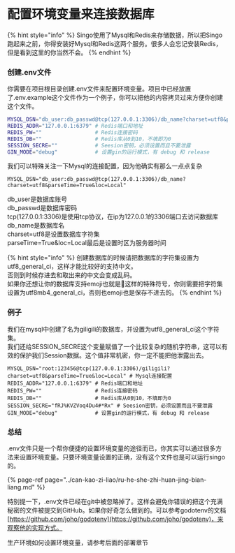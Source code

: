 # 配置环境变量来连接数据库

{% hint style="info" %}
Singo使用了Mysql和Redis来存储数据，所以把Singo跑起来之前，你得安装好Mysql和Redis这两个服务。很多人会忘记安装Redis，但是看到这里的你当然不会。
{% endhint %}

### 创建.env文件

你需要在项目根目录创建.env文件来配置环境变量。项目中已经放置了.env.example这个文件作为一个例子，你可以把他的内容拷贝过来方便你创建这个文件。

```bash
MYSQL_DSN="db_user:db_passwd@tcp(127.0.0.1:3306)/db_name?charset=utf8&parseTime=True&loc=Local" # Mysql连接配置
REDIS_ADDR="127.0.0.1:6379" # Redis端口和地址
REDIS_PW=""                 # Redis连接密码
REDIS_DB=""                 # Redis库从0到10，不填即为0
SESSION_SECRE=""            # Seesion密钥，必须设置而且不要泄露
GIN_MODE="debug"            # 设置gin的运行模式，有 debug 和 release
```

我们可以特殊关注一下Mysql的连接配置，因为他确实有那么一点点复杂

```text
MYSQL_DSN="db_user:db_passwd@tcp(127.0.0.1:3306)/db_name?charset=utf8&parseTime=True&loc=Local"
```

db\_user是数据库账号  
db\_passwd是数据库密码  
tcp\(127.0.0.1:3306\)是使用tcp协议，在ip为127.0.0.1的3306端口去访问数据库  
db\_name是数据库名  
charset=utf8是设置数据库字符集  
parseTime=True&loc=Local最后是设置时区为服务器时间

{% hint style="info" %}
创建数据库的时候请把数据库的字符集设置为utf8\_general\_ci，这样才能比较好的支持中文。  
否则到时候存进去和取出来的中文会变成乱码。  
如果你还想让你的数据库支持emoji也就是🎂这样的特殊符号，你则需要把字符集设置为utf8mb4\_general\_ci，否则也emoji也是保存不进去的。
{% endhint %}

### 例子

我们在mysql中创建了名为giligili的数据库，并设置为utf8\_general\_ci这个字符集。  
我们还给SESSION\_SECRE这个变量赋值了一个比较复杂的随机字符串，这可以有效的保护我们Session数据。这个值非常机密，你一定不能把他泄露出去。

```text
MYSQL_DSN="root:123456@tcp(127.0.0.1:3306)/giligili?charset=utf8&parseTime=True&loc=Local" # Mysql连接配置
REDIS_ADDR="127.0.0.1:6379" # Redis端口和地址
REDIS_PW=""                 # Redis连接密码
REDIS_DB=""                 # Redis库从0到10，不填即为0
SESSION_SECRE="fRJ%KVZVoq4Du4#*Rx" # Seesion密钥，必须设置而且不要泄露
GIN_MODE="debug"            # 设置gin的运行模式，有 debug 和 release
```

### 总结

.env文件只是一个帮你便捷的设置环境变量的途径而已，你其实可以通过很多方法来设置环境变量。只要环境变量设置的正确，没有这个文件也是可以运行singo的。

{% page-ref page="../can-kao-zi-liao/ru-he-she-zhi-huan-jing-bian-liang.md" %}

特别提一下，.env文件已经在git中被忽略掉了。这样会避免你错误的把这个充满秘密的文件被提交到GitHub。如果你好奇怎么做到的。可以参考godotenv的文档[https://github.com/joho/godotenv](https://github.com/joho/godotenv)，来观察他的实现方式。

生产环境如何设置环境变量，请参考后面的部署章节


